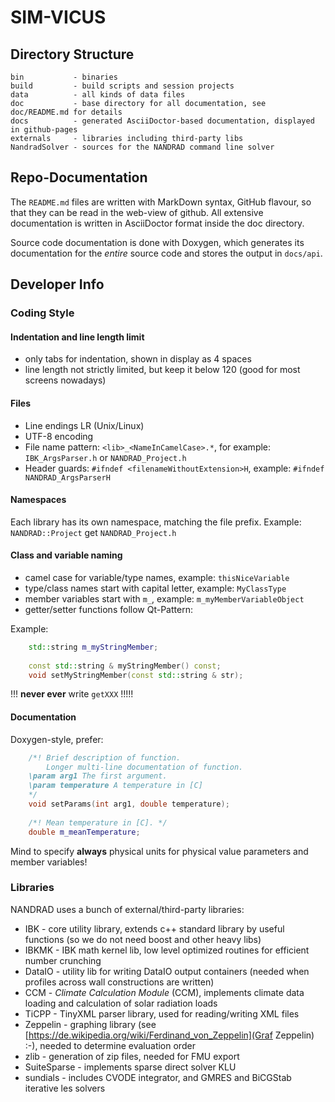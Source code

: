 # SIM-VICUS


## Directory Structure

```
bin           - binaries
build         - build scripts and session projects
data          - all kinds of data files
doc           - base directory for all documentation, see doc/README.md for details
docs          - generated AsciiDoctor-based documentation, displayed in github-pages
externals     - libraries including third-party libs
NandradSolver - sources for the NANDRAD command line solver
```


## Repo-Documentation

The `README.md` files are written with MarkDown syntax, GitHub flavour, so that they can be read in the web-view of github.
All extensive documentation is written in AsciiDoctor format inside the doc directory.

Source code documentation is done with Doxygen, which generates its documentation for the _entire_ source code and stores
the output in `docs/api`.


## Developer Info

### Coding Style

#### Indentation and line length limit

- only tabs for indentation, shown in display as 4 spaces
- line length not strictly limited, but keep it below 120 (good for most screens nowadays)

#### Files

- Line endings LR (Unix/Linux)
- UTF-8 encoding
- File name pattern:   `<lib>_<NameInCamelCase>.*`, for example: `IBK_ArgsParser.h` or `NANDRAD_Project.h`
- Header guards: `#ifndef <filenameWithoutExtension>H`, example: `#ifndef NANDRAD_ArgsParserH`

#### Namespaces

Each library has its own namespace, matching the file prefix. Example: `NANDRAD::Project` get `NANDRAD_Project.h`

#### Class and variable naming

- camel case for variable/type names, example: `thisNiceVariable`
- type/class names start with capital letter, example: `MyClassType` 
- member variables start with `m_`, example: `m_myMemberVariableObject`
- getter/setter functions follow Qt-Pattern:

Example:
```c++
	std::string m_myStringMember;
	
	const std::string & myStringMember() const;
	void setMyStringMember(const std::string & str);
```
!!! **never ever** write `getXXX` !!!!!

#### Documentation

Doxygen-style, prefer:

```c++
    /*! Brief description of function.
        Longer multi-line documentation of function.
	\param arg1 The first argument.
	\param temperature A temperature in [C]
    */
    void setParams(int arg1, double temperature);
    
    /*! Mean temperature in [C]. */
    double m_meanTemperature;
```

Mind to specify **always** physical units for physical value parameters and member variables!


### Libraries

NANDRAD uses a bunch of external/third-party libraries:

* IBK - core utility library, extends c++ standard library by useful functions (so we do not need boost and other heavy libs)
* IBKMK - IBK math kernel lib, low level optimized routines for efficient number crunching
* DataIO - utility lib for writing DataIO output containers (needed when profiles across wall constructions are written)
* CCM - _Climate Calculation Module_ (CCM), implements climate data loading and calculation of solar radiation loads
* TiCPP - TinyXML parser library, used for reading/writing XML files
* Zeppelin - graphing library (see [https://de.wikipedia.org/wiki/Ferdinand_von_Zeppelin](Graf Zeppelin) :-), needed to determine evaluation order
* zlib - generation of zip files, needed for FMU export
* SuiteSparse - implements sparse direct solver KLU
* sundials - includes CVODE integrator, and GMRES and BiCGStab iterative les solvers

